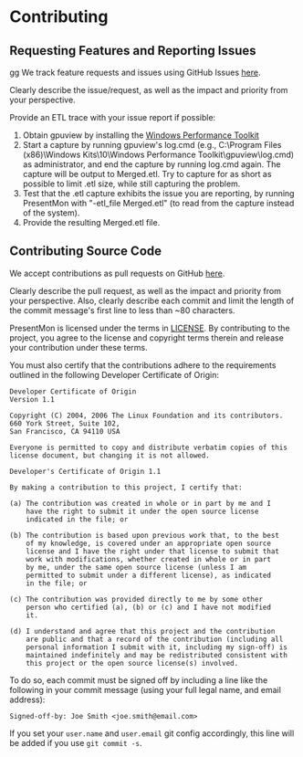 # Contributing

## Requesting Features and Reporting Issues
gg
We track feature requests and issues using GitHub Issues
[here](https://github.com/GameTechDev/PresentMon/issues).

Clearly describe the issue/request, as well as the impact and priority from
your perspective.

Provide an ETL trace with your issue report if possible:
1. Obtain gpuview by installing the [Windows Performance Toolkit](https://www.google.com/search?q=windows+performance+toolkit+download&btnI)
1. Start a capture by running gpuview's log.cmd (e.g., C:\Program Files (x86)\Windows Kits\10\Windows Performance Toolkit\gpuview\log.cmd) as administrator, and end the capture by running log.cmd again. The capture will be output to Merged.etl.  Try to capture for as short as possible to limit .etl size, while still capturing the problem.
1. Test that the .etl capture exhibits the issue you are reporting, by running PresentMon with "-etl_file Merged.etl" (to read from the capture instead of the system).
1. Provide the resulting Merged.etl file.

## Contributing Source Code

We accept contributions as pull requests on GitHub
[here](https://github.com/GameTechDev/PresentMon/pulls).

Clearly describe the pull request, as well as the impact and priority from your
perspective.  Also, clearly describe each commit and limit the length of the
commit message's first line to less than ~80 characters.

PresentMon is licensed under the terms in
[LICENSE](https://github.com/GameTechDev/PresentMon/blob/main/LICENSE.txt).
By contributing to the project, you agree to the license and copyright terms
therein and release your contribution under these terms.

You must also certify that the contributions adhere to the requirements
outlined in the following Developer Certificate of Origin:

```
Developer Certificate of Origin
Version 1.1

Copyright (C) 2004, 2006 The Linux Foundation and its contributors.
660 York Street, Suite 102,
San Francisco, CA 94110 USA

Everyone is permitted to copy and distribute verbatim copies of this
license document, but changing it is not allowed.

Developer's Certificate of Origin 1.1

By making a contribution to this project, I certify that:

(a) The contribution was created in whole or in part by me and I
    have the right to submit it under the open source license
    indicated in the file; or

(b) The contribution is based upon previous work that, to the best
    of my knowledge, is covered under an appropriate open source
    license and I have the right under that license to submit that
    work with modifications, whether created in whole or in part
    by me, under the same open source license (unless I am
    permitted to submit under a different license), as indicated
    in the file; or

(c) The contribution was provided directly to me by some other
    person who certified (a), (b) or (c) and I have not modified
    it.

(d) I understand and agree that this project and the contribution
    are public and that a record of the contribution (including all
    personal information I submit with it, including my sign-off) is
    maintained indefinitely and may be redistributed consistent with
    this project or the open source license(s) involved.
```

To do so, each commit must be signed off by including a line like the following
in your commit message (using your full legal name, and email address):

    Signed-off-by: Joe Smith <joe.smith@email.com>

If you set your `user.name` and `user.email` git config accordingly, this line
will be added if you use `git commit -s`.
